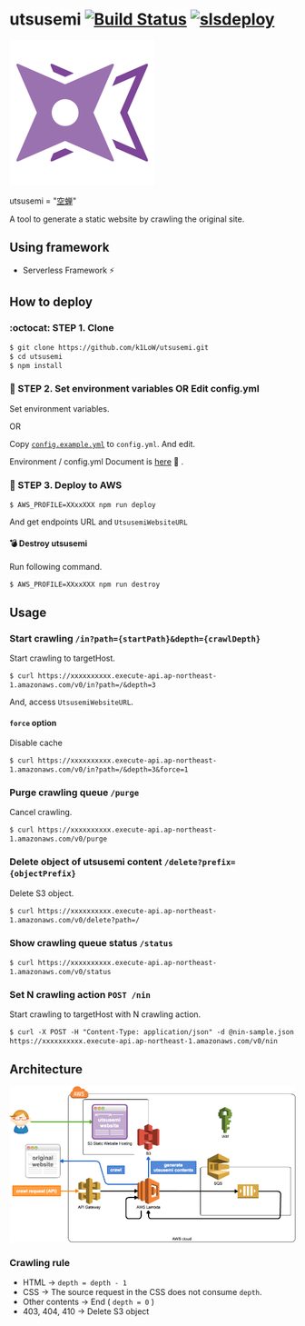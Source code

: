 # utsusemi [![Build Status](https://travis-ci.org/k1LoW/utsusemi.svg?branch=master)](https://travis-ci.org/k1LoW/utsusemi) [![slsdeploy](https://img.shields.io/badge/slsdeploy-ok-blue.svg)](https://j19ne68q26.execute-api.us-east-1.amazonaws.com/poc/k1LoW/utsusemi?branch=slsdeploy)

![logo](logo.png)

utsusemi = "[空蝉](http://ffxiclopedia.wikia.com/wiki/Utsusemi)"

A tool to generate a static website by crawling the original site.

## Using framework

- Serverless Framework :zap:

## How to deploy

### :octocat: STEP 1. Clone

```console
$ git clone https://github.com/k1LoW/utsusemi.git
$ cd utsusemi
$ npm install
```

### :pencil: STEP 2. Set environment variables OR Edit config.yml

Set environment variables.

OR

Copy [`config.example.yml`](config.example.yml) to `config.yml`. And edit.

Environment / config.yml Document is [here](docs/env.md) :book: .

### :rocket: STEP 3. Deploy to AWS

```console
$ AWS_PROFILE=XXxxXXX npm run deploy
```

And get endpoints URL and `UtsusemiWebsiteURL`

#### :bomb: Destroy utsusemi

Run following command.

```console
$ AWS_PROFILE=XXxxXXX npm run destroy
```

## Usage

### Start crawling `/in?path={startPath}&depth={crawlDepth}`

Start crawling to targetHost.

```console
$ curl https://xxxxxxxxxx.execute-api.ap-northeast-1.amazonaws.com/v0/in?path=/&depth=3
```

And, access `UtsusemiWebsiteURL`.

#### `force` option

Disable cache

```console
$ curl https://xxxxxxxxxx.execute-api.ap-northeast-1.amazonaws.com/v0/in?path=/&depth=3&force=1
```

### Purge crawling queue `/purge`

Cancel crawling.

```console
$ curl https://xxxxxxxxxx.execute-api.ap-northeast-1.amazonaws.com/v0/purge
```

### Delete object of utsusemi content `/delete?prefix={objectPrefix}`

Delete S3 object.

```console
$ curl https://xxxxxxxxxx.execute-api.ap-northeast-1.amazonaws.com/v0/delete?path=/
```

### Show crawling queue status `/status`

```console
$ curl https://xxxxxxxxxx.execute-api.ap-northeast-1.amazonaws.com/v0/status
```

### Set N crawling action `POST /nin`

Start crawling to targetHost with N crawling action.

```console
$ curl -X POST -H "Content-Type: application/json" -d @nin-sample.json https://xxxxxxxxxx.execute-api.ap-northeast-1.amazonaws.com/v0/nin
```

## Architecture

![Architecture](architecture.png)

### Crawling rule

- HTML -> `depth = depth - 1`
- CSS -> The source request in the CSS does not consume `depth`.
- Other contents -> End ( `depth = 0` )
- 403, 404, 410 -> Delete S3 object
